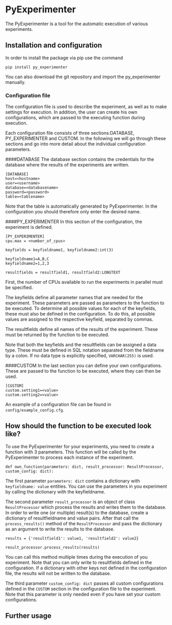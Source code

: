 # PyExperimenter
The PyExperimenter is a tool for the automatic execution of various experiments. 
## Installation and configuration
In order to install the package via pip use the command
```
pip install py_experimenter
```
You can also download the git repository and import the py_experimenter manually.

### Configuration file
The configuration file is used to describe the experiment, as well as to make settings for execution.
In addition, the user can create his own configurations, which are passed to the executing function during execution.

Each configuration file consists of three sections:DATABASE, PY_EXPERIMENTER and CUSTOM.
In the following we will go through these sections and go into more detail about the individual configuration parameters.

####DATABASE
The database section contains the credentials for the database where the results of the experiments are written.
```
[DATABASE]
host=<hostname>
user=<username>
database=<databasename>
password=<password>
table=<tablename>
```
Note that the table is automatically generated by PyExperimenter.
In the configuration you should therefore only enter the desired name.

####PY_EXPERIMENTER
In this section of the configuration, the experiment is defined.
```
[PY_EXPERIMENTER]
cpu.max = <number_of_cpus>

keyfields = keyfieldname1, keyfieldname2:int(3)

keyfieldname1=A,B,C
keyfieldname2=1,2,3

resultfields = resultfield1, resultfield2:LONGTEXT
```
First, the number of CPUs available to run the experiments in parallel must be specified.

The keyfields define all parameter names that are needed for the experiment.
These parameters are passed as parameters to the function to be executed.
To determine all possible values for each of the keyfields, these must also be defined in the configuration.
To do this, all possible values are assigned to the respective keyfield, separated by commas.

The resultfields define all names of the results of the experiment.
These must be returned by the function to be executed.

Note that both the keyfields and the resultfields can be assigned a data type.
These must be defined in SQL notation separated from the fieldname by a colon.
If no data type is explicitly specified, `VARCHAR(255)` is used.

####CUSTOM
In the last section you can define your own configurations. These are passed to the function to be executed, where they can then be used.
```
[CUSTOM]
custom.setting1=<value>
custom.setting2=<value>
```






An example of a configuration file can be found in `config/example_config.cfg`.

## How should the function to be executed look like?
To use the PyExperimenter for your experiments, you need to create a function with 3 parameters.
This function will be called by the PyExperimenter to process each instance of the experiment.
```
def own_function(parameters: dict, result_processor: ResultProcessor, custom_config: dict):
```
The first parameter `parameters: dict` contains a dictionary with `keyfieldname: value` entities. You can use the parameters
in you experiment by calling the dictionary with the keyfieldname.

The second parameter `result_processor` is an object of class `ResultProcessor` which process the results
and writes them to the database. In order to write one (or multiple) result(s) to the database, create a
dictionary of resultfieldname and value pairs. After that call the `process_results()` method of the `ResultProcessor`
and pass the dictionary as an argument to write the results to the database. 
```
results = {'resultfield1': value1, 'resultfield2': value2}

result_processor.process_results(results)
```
You can call this method multiple times during the execution of you experiment. Note that you can only write to resultfields
defined in the configuration. If a dictionary with other keys not defined in the configuration file, the results will not be
written to the database.

The third parameter `custom_config: dict` passes all custom configurations defined in the `CUSTOM` section in the configuration
file to the experiment. Note that this parameter is only needed even if you have set your custom configurations.
## Further usage